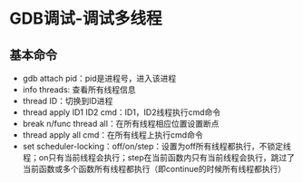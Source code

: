 # GDB调试-调试多线程

## 基本命令

- gdb attach pid：pid是进程号，进入该进程
- info threads: 查看所有线程信息
- thread ID：切换到ID进程
- thread apply ID1 ID2 cmd：ID1，ID2线程执行cmd命令
- break n/func thread all：在所有线程相应位置设置断点
- thread apply all cmd：在所有线程上执行cmd命令
- set scheduler-locking：off/on/step：设置为off所有线程都执行，不锁定线程；on只有当前线程会执行；step在当前函数内只有当前线程会执行，跳过了当前函数或多个函数所有线程都执行（即continue的时候所有线程都执行）